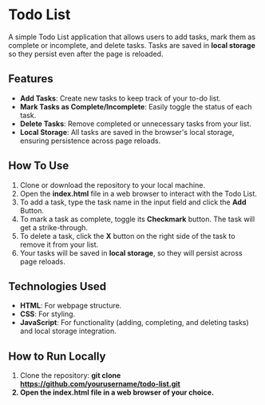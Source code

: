 # Todo List
A simple Todo List application that allows users to add tasks, mark them as complete or incomplete, and delete tasks. Tasks are saved in **local storage** so they persist even after the page is reloaded.

## Features
- **Add Tasks**: Create new tasks to keep track of your to-do list.
- **Mark Tasks as Complete/Incomplete**: Easily toggle the status of each task.
- **Delete Tasks**: Remove completed or unnecessary tasks from your list.
- **Local Storage**: All tasks are saved in the browser's local storage, ensuring persistence across page reloads.

## How To Use
1. Clone or download the repository to your local machine.
2. Open the **index.html** file in a web browser to interact with the Todo List.
3. To add a task, type the task name in the input field and click the **Add** Button.
4. To mark a task as complete, toggle its **Checkmark** button. The task will get a strike-through.
5. To delete a task, click the **X** button on the right side of the task to remove it from your list.
6. Your tasks will be saved in **local storage**, so they will persist across page reloads.

## Technologies Used
- **HTML**: For webpage structure.
- **CSS**: For styling.
- **JavaScript**: For functionality (adding, completing, and deleting tasks) and local storage integration.

## How to Run Locally
1. Clone the repository: <b>git clone https://github.com/yourusername/todo-list.git
2. Open the **index.html** file in a web browser of your choice.
   
